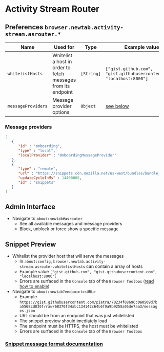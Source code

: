 # Activity Stream Router

## Preferences `browser.newtab.activity-stream.asrouter.*`

Name | Used for | Type | Example value
---  | ---      | ---  | ---
`whitelistHosts` | Whitelist a host in order to fetch messages from its endpoint | `[String]` |  `["gist.github.com", "gist.githubusercontent.com", "localhost:8000"]`
`messageProviders` | Message provider options | `Object` | [see below](#message-providers)

### Message providers

```json
[
   {
      "id" : "onboarding",
      "type" : "local",
      "localProvider" : "OnboardingMessageProvider"
   },
   {
      "type" : "remote",
      "url" : "https://snippets.cdn.mozilla.net/us-west/bundles/bundle_d6d90fb9098ce8b45e60acf601bcb91b68322309.json",
      "updateCycleInMs" : 14400000,
      "id" : "snippets"
   }
]
```

## Admin Interface

* Navigate to `about:newtab#asrouter`
  * See all available messages and message providers
  * Block, unblock or force show a specific message

## Snippet Preview

* Whitelist the provider host that will serve the messages
  * In `about:config`, `browser.newtab.activity-stream.asrouter.whitelistHosts` can contain a array of hosts
  * Example value `["gist.github.com", "gist.githubusercontent.com", "localhost:8000"]`
  * Errors are surfaced in the `Console` tab of the `Browser Toolbox` ([read how to enable](https://developer.mozilla.org/en-US/docs/Tools/Browser_Toolbox))
* Navigate to `about:newtab?endpoint=<URL>`
  * Example `https://gist.githubusercontent.com/piatra/70234f08696c0a0509d7ba5568cd830f/raw/68370f34abc134142c64b6f0a9b9258a06de7aa3/messages.json`
  * URL should be from an endpoint that was just whitelisted
  * The snippet preview should imediately load
  * The endpoint must be HTTPS, the host must be whitelisted
  * Errors are surfaced in the `Console` tab of the `Browser Toolbox`

### [Snippet message format documentation](https://github.com/mozilla/activity-stream/blob/master/content-src/asrouter/schemas/message-format.md)
